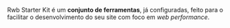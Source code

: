 Rwb Starter Kit é um <strong>conjunto de ferramentas</strong>, já configuradas, feito para o facilitar o desenvolvimento do seu site com foco em <i>web performance</i>.
